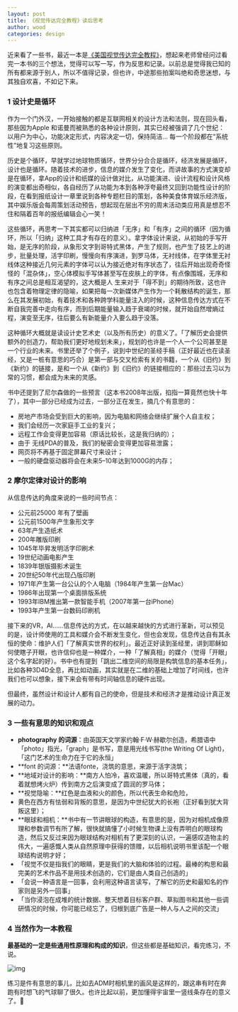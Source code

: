 ```yaml
---
layout: post
title: 《视觉传达完全教程》读后思考
author: wood
categories: design
---
```


近来看了一些书，最近一本是[《美国视觉传达完全教程》](https://book.douban.com/subject/2201860/)，想起来老师曾经问过看完一本书的三个想法，觉得可以写一写，作为反思和记录。以前总是觉得我已知的所有都来源于别人，所以不值得记录，但也许，中途那些拍案叫绝和奇思迷想，与其独自欢喜，不如记下来。



### 1 设计史是循环

作为一个门外汉，一开始接触的都是互联网相关的设计方法和法则，现在回头看，那些因为Apple 和诺曼而被熟悉的各种设计原则，其实已经被强调了几个世纪：以用户为中心，功能决定形式，内容决定一切，保持简洁… 每一个阶段都在“系统性”地复习这些原则。

历史是个循环，早就学过地球物质循环，世界分分合合是循环，经济发展是循环，设计也是循环。随着技术的进步，信息的媒介发生了变化，而讲故事的方式演变却是在循环，拿App的设计和纸媒的设计做对比，从功能演进、设计流程和设计风格的演变都出奇相似，各自经历了从功能为本到各种浮夸最终又回到功能性设计的阶段，在看到报纸设计一章里说到各种专题栏目的策划，各种美食体育娱乐经济版，其中娱乐版会每周策划活动预告，想起现在层出不穷的周末活动类应用真是想忍不住和隔着百年的报纸编辑会心一笑！

这些循环，再思考一下其实都可以归纳进「无序」和「有序」之间的循环（因为循环，所以「归纳」这种工具才有存在的意义）。拿字体设计来说，从初始的手写开始，是无序的阶段，从象形文字到哥特式黑体，产生了规则，也产生了技艺上的进步，批量处理，活字印刷，慢慢向有序演进，到罗马体，无衬线体，在字体里无衬线体这种接近几何元素的字体可以认为接近绝对有序状态了，往后开始出现奇奇怪怪的「混杂体」，空心体模拟手写体甚至写在皮肤上的字体，有点像围城，无序和有序之间总是相互渴望的，这大概是人 生来对于「得不到」的期待所致，这也许也包含着物理定律的隐喻，如果把每一次新媒体产生作为一个耗散结构的诞生，那么在其发展初始，有着技术和各种跨学科能量注入的时候，这种信息传达方式在不断自我完善中走向有序，而到后期能量输入趋于衰竭的时候，就开始自然增熵过程，演变至无序，往后要么有新能量介入要么趋于没落。

这种循环大概就是读设计史艺术史（以及所有历史）的意义了。「了解历史会提供额外的创造力，帮助我们更好地规划未来」，规划的也许是一个人一个公司甚至是一个行业的未来。书里还举了个例子，说到中世纪的圣经手稿（正好最近也在读圣经，又是一桩有意思的巧合）是第一部与交叉检索有关的书籍，一个从《旧约》到《新约》的链接，是和一个从《新约》到《旧约》的链接相应的：那些过去习以为常的习惯，都会成为未来的灵感。

书中还提到了尼尔森做的一些预言（这本书2008年出版，掐指一算竟然也快十年了），其中一部分已经成为过去，一部分正在发生，摘几个有意思的：

- 房地产市场会受到巨大的影响，因为电脑和网络会继续扩展个人自主权；
- 我们会经历一次家庭手工业的复兴；
- 远程工作会变得更加容易（原话比较长，这是我归纳的）；
- 由于 无线PDA的普及，我们的秘密会变得更加容易泄露；
- 网页将不再基于固定屏幕尺寸来设计；
- 一般的硬盘驱动器将会在未来5–10年达到1000G的内存；​

### 2 摩尔定律对设计的影响

从信息传达的角度来说的一些时间节点：

- 公元前25000 年有了壁画
- 公元前1500年产生象形文字
- 63年产生造纸术
- 200年雕版印刷
- 1045年毕昇发明活字印刷术
- 19世纪动画电影产生
- 1839年银版摄影术诞生
- 20世纪50年代出现凸版印刷
- 1971年产生第一台公认的个人电脑（1984年产生第一台Mac）
- 1986年出现第一个桌面排版系统
- 1993年IBM推出第一款智能手机（2007年第一台iPhone）
- 1993年产生第一台数码印刷机

接下来的VR，AI……信息传达的方式，在以越来越快的方式进行革新，可以预见的是，设计师使用的工具和媒介会不断发生变化，但也会发现，信息传达自有其永恒的使命：维护人们「了解真实世界的权利」。最近正好读到圣经里，讲到耶稣如何使瞎子开眼，也许信仰也是一种媒介，一种「了解真相」的媒介（觉得「开眼」这个名字起的好）。书中也有提到「跳出二维空间的局限是构筑信息的基本任务」，比如各种3D4D全息，再比如动画，其实就是在二维的基础上增加了时间线，也许我们也可以想象，接下来会有带有时间轴信息的硬件出现。

但最终，虽然设计和设计人都有自己的使命，但是技术和经济才是推动设计真正发展的动力。



### 3 一些有意思的知识和观点

- **photography 的词源**：由英国天文学家约翰·F·W·赫歇尔创造，希腊语中「photo」指光，「graph」是书写，意是用光线书写(the Writing Of Light)，「这门艺术的生命力在于它的永恒」
- **font 的词源：**法语fonte，浇筑的意思，来源于活字浇筑；
- **地域对设计的影响：**南方人怕冷，喜欢温暖，所以哥特式黑体（真的，看着就想烤火炉）传到南方之后演变成了圆润的罗马体；
- **视觉隐喻：**红色是血液和火的颜色，所以代表生命和危险，
- 黄色在西方有怯弱和背叛的意思，是因为中世纪犹大的长袍（正好看到犹大背叛这里）；
- **眼球和相机：**书中有一节讲眼球的构造，有意思的是，因为对相机成像原理和参数调节有所了解，很快就搞懂了小时候生物课上没有弄明白的眼球构造，然后又反过来因为眼球结构对相机有了更深刻的认识，一遍感叹造物主的伟大，一遍感慨人类从自然原理中获得的馈赠，以后相机说明书里该配一个眼球结构说明才好；
- 「视觉不仅是指我们的眼睛，更是我们的大脑和体验的过程。最棒的构思和最完美的艺术作品不是用技术创造的，它们是由人类自己创造的」
- 「会说一种语言是一回事，会利用这种语言读写，了解它的历史和最知名的作家则是另外一回事」
- 「当你浸泡在成堆的统计数据、整天想着目标客户群、草拟图书和其他一些调研情况的时候，你可能已经忘了，归根到底广告是一种人与人之间的交流」

### 4 当然作为一本教程

**最基础的一定是些通用性原理和构成的知识**，但这些都是基础知识，看完练习，不说。

![img](https://cdn-images-1.medium.com/max/600/1*O9a7-5uPMoz-yvNxgWSJaA.png)

练习是件有意思的事儿，比如去ADM时相机里的画风是这样的，跟这串有时在奔跑有时想飞的气球聊了很久。也许比起以前，更加懂得宇宙里一竖线条存在的意义了。👻